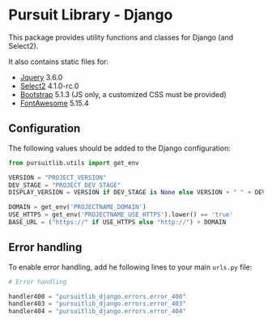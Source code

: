 # Pursuit Library - Django

This package provides utility functions and classes for Django (and Select2).

It also contains static files for:

- [Jquery](https://jquery.com/) 3.6.0
- [Select2](https://github.com/select2/select2) 4.1.0-rc.0
- [Bootstrap](https://getbootstrap.com/) 5.1.3 (JS only, a customized CSS must be provided)
- [FontAwesome](https://fontawesome.com/) 5.15.4

## Configuration

The following values should be added to the Django configuration:

```python
from pursuitlib.utils import get_env

VERSION = "PROJECT_VERSION"
DEV_STAGE = "PROJECT_DEV_STAGE"
DISPLAY_VERSION = VERSION if DEV_STAGE is None else VERSION + " " + DEV_STAGE

DOMAIN = get_env('PROJECTNAME_DOMAIN')
USE_HTTPS = get_env('PROJECTNAME_USE_HTTPS').lower() == 'true'
BASE_URL = ("https://" if USE_HTTPS else "http://") + DOMAIN
```

## Error handling

To enable error handling, add he following lines to your main `urls.py` file:

```python
# Error handling

handler400 = "pursuitlib_django.errors.error_400"
handler403 = "pursuitlib_django.errors.error_403"
handler404 = "pursuitlib_django.errors.error_404"
```
